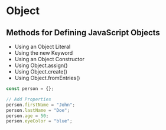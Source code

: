 # Object

## Methods for Defining JavaScript Objects
- Using an Object Literal
- Using the new Keyword
- Using an Object Constructor
- Using Object.assign()
- Using Object.create()
- Using Object.fromEntries()

```js client
const person = {};

// Add Properties
person.firstName = "John";
person.lastName = "Doe";
person.age = 50;
person.eyeColor = "blue"; 

```